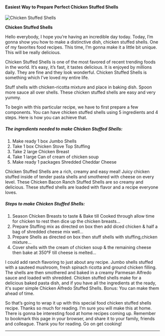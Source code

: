             

#### Easiest Way to Prepare Perfect Chicken Stuffed Shells

![Chicken Stuffed Shells](https://img-global.cpcdn.com/recipes/5682872287494144/751x532cq70/chicken-stuffed-shells-recipe-main-photo.jpg)

**Chicken Stuffed Shells**

Hello everybody, I hope you’re having an incredible day today. Today, I’m gonna show you how to make a distinctive dish, chicken stuffed shells. One of my favorites food recipes. This time, I’m gonna make it a little bit unique. This will be really delicious.

Chicken Stuffed Shells is one of the most favored of recent trending foods in the world. It’s easy, it’s fast, it tastes delicious. It is enjoyed by millions daily. They are fine and they look wonderful. Chicken Stuffed Shells is something which I’ve loved my entire life.

Stuff shells with chicken-ricotta mixture and place in baking dish. Spoon more sauce all over shells. These chicken stuffed shells are easy and very yummy.

To begin with this particular recipe, we have to first prepare a few components. You can have chicken stuffed shells using 5 ingredients and 4 steps. Here is how you can achieve that.

##### The ingredients needed to make Chicken Stuffed Shells:

1.  Make ready 1 box Jumbo Shells
2.  Take 1 box Chicken Stove Top Stuffing
3.  Take 2 large Chicken Breast
4.  Take 1 large Can of cream of chicken soup
5.  Make ready 1 packages Shredded Cheddar Cheese

Chicken Stuffed Shells are a rich, creamy and easy meal! Juicy chicken stuffed inside of tender pasta shells and smothered with cheese on every level. These Chicken Bacon Ranch Stuffed Shells are so creamy and delicious. These stuffed shells are loaded with flavor and a recipe everyone loves.

##### Steps to make Chicken Stuffed Shells:

1.  Season Chicken Breasts to taste & Bake till Cooked through allow time for chicken to rest then dice up the chicken breasts…
2.  Prepare Stuffing mix as directed on box then add diced chicken & half a bag of shredded cheese mix well…
3.  Prepare Shells as directed on box then stuff shells with stuffing,chicken mixture…
4.  Cover shells with the cream of chicken soup & the remaining cheese then bake at 350°F till cheese is melted…

I could add ranch flavoring to just about any recipe. Jumbo shells stuffed with a sauteed mushroom, fresh spinach ricotta and ground chicken filling. The shells are then smothered and baked in a creamy Parmesan Alfredo sauce and loaded with shredded. Chicken stuffed shells make for a delicious baked pasta dish, and if you have all the ingredients at the ready, it's super simple Chicken Alfredo Stuffed Shells. Bonus: You can make them ahead of time.

So that’s going to wrap it up with this special food chicken stuffed shells recipe. Thanks so much for reading. I’m sure you will make this at home. There is gonna be interesting food at home recipes coming up. Remember to bookmark this page in your browser, and share it to your family, friends and colleague. Thank you for reading. Go on get cooking!

* * *
